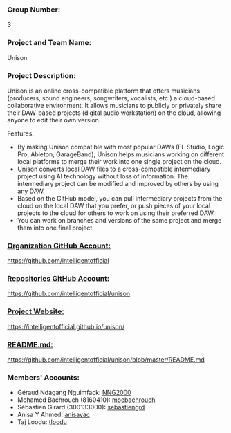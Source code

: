 ### Group Number:
3

### Project and Team Name:
Unison

### Project Description:
Unison is an online cross-compatible platform that offers musicians (producers, sound engineers, songwriters, vocalists, etc.) a cloud-based collaborative environment. It allows musicians to publicly or privately share their DAW-based projects (digital audio workstation) on the cloud, allowing anyone to edit their own version.

Features:
- By making Unison compatible with most popular DAWs (FL Studio, Logic Pro, Ableton, GarageBand), Unison helps musicians working on different local platforms to merge their work into one single project on the cloud.
- Unison converts local DAW files to a cross-compatible intermediary project using AI technology without loss of information. The intermediary project can be modified and improved by others by using any DAW.
- Based on the GitHub model, you can pull intermediary projects from the cloud on the local DAW that you prefer, or push pieces of your local projects to the cloud for others to work on using their preferred DAW.
- You can work on branches and versions of the same project and merge them into one final project.

### [Organization GitHub Account:](https://github.com/intelligentofficial)
https://github.com/intelligentofficial

### [Repositories GitHub Account:](https://github.com/intelligentofficial/unison)
https://github.com/intelligentofficial/unison

### [Project Website:](https://intelligentofficial.github.io/unison/)
https://intelligentofficial.github.io/unison/

### [README.md:](https://github.com/intelligentofficial/unison/blob/master/README.md)
https://github.com/intelligentofficial/unison/blob/master/README.md


### Members' Accounts:
 - Géraud Ndagang Nguimfack: [NNG2000](https://github.com/NNG2000)
 - Mohamed Bachrouch (8160410): [moebachrouch](https://github.com/moebachrouch)
 - Sébastien Girard (300133000): [sebastiengrd](https://github.com/sebastiengrd)
 - Anisa Y Ahmed: [anisayac](https://github.com/anisayac)
 - Taj Loodu: [tloodu](https://github.com/tloodu)
